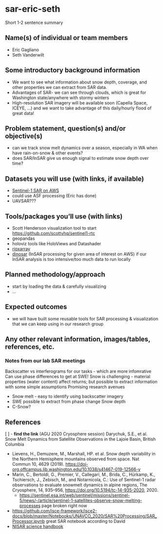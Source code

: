 # sar-eric-seth
Short 1-2 sentence summary

## Name(s) of individual or team members
- Eric Gagliano
- Seth Vanderwilt

## Some introductory background information
- We want to see what information about snow depth, coverage, and other properties we can extract from SAR data.
- Advantages of SAR- we can see through clouds, which is great for Washington state/anywhere with stormy winters
- High-resolution SAR imagery will be available soon (Capella Space, ICEYE, ...) and we want to take advantage of this daily/hourly flood of great data!

## Problem statement, question(s) and/or objective(s)
- can we track snow melt dynamics over a season, especially in WA when have rain-on-snow & other events?
- does SAR/InSAR give us enough signal to estimate snow depth over time?

## Datasets you will use (with links, if available)
- [Sentinel-1 SAR on AWS](https://sentinel-s1-rtc-indigo-docs.s3-us-west-2.amazonaws.com/index.html)
- could use ASF processing (Eric has done)
- UAVSAR???

## Tools/packages you’ll use (with links)
- Scott Henderson visualization tool to start https://github.com/scottyhq/sentinel1-rtc
- geopandas
- holoviz tools like HoloViews and Datashader
- [rioxarray](https://github.com/corteva/rioxarray)
- [dinosar](https://github.com/scottyhq/dinosar) (InSAR processing for given area of interest on AWS) if our InSAR analysis is too intensive/too much data to run locally

## Planned methodology/approach
- start by loading the data & carefully visualizing
- ...

## Expected outcomes
- we will have built some reusable tools for SAR processing & visualization that we can keep using in our research group

## Any other relevant information, images/tables, references, etc.

### Notes from our lab SAR meetings
Backscatter vs interferograms for our tasks - which are more infomrative
Can use phase differences to get at SWE! 
Snow is challenging - material properties (water content) affect returns; but possible to extract information with some simple assumptions
Promising research avenues
- Snow melt - easy to identify using backscatter imagery
- SWE possible to extract from phase change
Snow depth
- C-Snow?

## References
[ ] - **find the link** (AGU 2020 Cryosphere session) Darychuk, S.E., et al. Snow Melt Dynamics from Satellite Observations in the Lajoie Basin, British Columbia
- Lievens, H., Demuzere, M., Marshall, HP. et al. Snow depth variability in the Northern Hemisphere mountains observed from space. Nat Commun 10, 4629 (2019). https://doi-org.offcampus.lib.washington.edu/10.1038/s41467-019-12566-y
- Marin, C., Bertoldi, G., Premier, V., Callegari, M., Brida, C., Hürkamp, K., Tschiersch, J., Zebisch, M., and Notarnicola, C.: Use of Sentinel-1 radar observations to evaluate snowmelt dynamics in alpine regions, The Cryosphere, 14, 935–956, https://doi.org/10.5194/tc-14-935-2020, 2020.
  - https://sentinel.esa.int/web/sentinel/missions/sentinel-5/news/-/article/sentinel-1-satellites-observe-snow-melting-processes page broken right now
- https://github.com/isce-framework/isce2-docs/blob/master/Notebooks/UNAVCO_2020/SAR%20Processing/SAR_Processor.ipynb great SAR notebook according to David
- [NISAR science handbook](https://nisar.jpl.nasa.gov/files/nisar/NISAR_Science_Users_Handbook.pdf)
